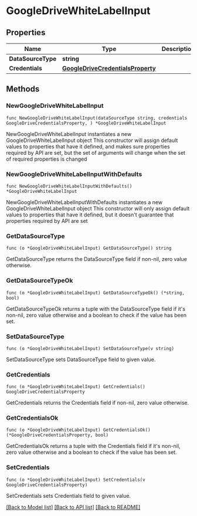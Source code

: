 # GoogleDriveWhiteLabelInput

## Properties

Name | Type | Description | Notes
------------ | ------------- | ------------- | -------------
**DataSourceType** | **string** |  | 
**Credentials** | [**GoogleDriveCredentialsProperty**](GoogleDriveCredentialsProperty.md) |  | 

## Methods

### NewGoogleDriveWhiteLabelInput

`func NewGoogleDriveWhiteLabelInput(dataSourceType string, credentials GoogleDriveCredentialsProperty, ) *GoogleDriveWhiteLabelInput`

NewGoogleDriveWhiteLabelInput instantiates a new GoogleDriveWhiteLabelInput object
This constructor will assign default values to properties that have it defined,
and makes sure properties required by API are set, but the set of arguments
will change when the set of required properties is changed

### NewGoogleDriveWhiteLabelInputWithDefaults

`func NewGoogleDriveWhiteLabelInputWithDefaults() *GoogleDriveWhiteLabelInput`

NewGoogleDriveWhiteLabelInputWithDefaults instantiates a new GoogleDriveWhiteLabelInput object
This constructor will only assign default values to properties that have it defined,
but it doesn't guarantee that properties required by API are set

### GetDataSourceType

`func (o *GoogleDriveWhiteLabelInput) GetDataSourceType() string`

GetDataSourceType returns the DataSourceType field if non-nil, zero value otherwise.

### GetDataSourceTypeOk

`func (o *GoogleDriveWhiteLabelInput) GetDataSourceTypeOk() (*string, bool)`

GetDataSourceTypeOk returns a tuple with the DataSourceType field if it's non-nil, zero value otherwise
and a boolean to check if the value has been set.

### SetDataSourceType

`func (o *GoogleDriveWhiteLabelInput) SetDataSourceType(v string)`

SetDataSourceType sets DataSourceType field to given value.


### GetCredentials

`func (o *GoogleDriveWhiteLabelInput) GetCredentials() GoogleDriveCredentialsProperty`

GetCredentials returns the Credentials field if non-nil, zero value otherwise.

### GetCredentialsOk

`func (o *GoogleDriveWhiteLabelInput) GetCredentialsOk() (*GoogleDriveCredentialsProperty, bool)`

GetCredentialsOk returns a tuple with the Credentials field if it's non-nil, zero value otherwise
and a boolean to check if the value has been set.

### SetCredentials

`func (o *GoogleDriveWhiteLabelInput) SetCredentials(v GoogleDriveCredentialsProperty)`

SetCredentials sets Credentials field to given value.



[[Back to Model list]](../README.md#documentation-for-models) [[Back to API list]](../README.md#documentation-for-api-endpoints) [[Back to README]](../README.md)


